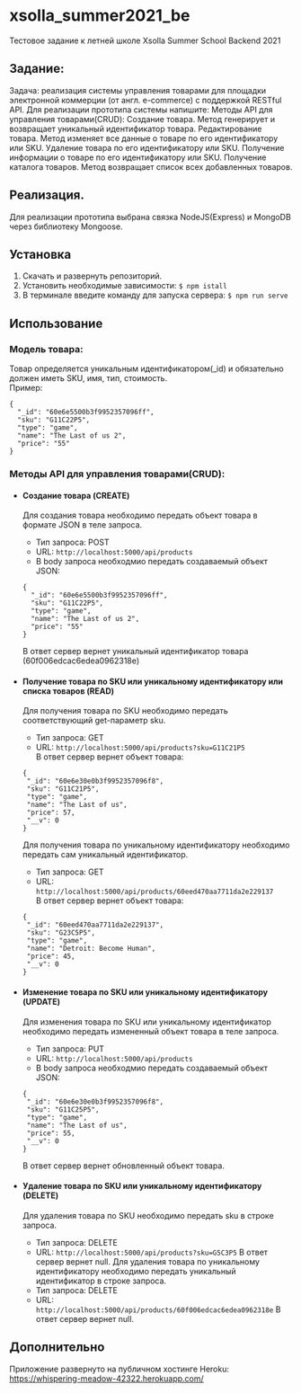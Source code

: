 # xsolla_summer2021_be
   Тестовое задание к летней школе Xsolla Summer School Backend 2021

## Задание:
   Задача: реализация системы управления товарами для площадки электронной коммерции (от англ. e-commerce) с поддержкой RESTful API.
   Для реализации прототипа системы напишите:
   Методы API для управления товарами(CRUD): 
   Создание товара. Метод генерирует и возвращает уникальный идентификатор товара.
   Редактирование товара. Метод изменяет все данные о товаре по его идентификатору или SKU.
   Удаление товара по его идентификатору или SKU.
   Получение информации о товаре по его идентификатору или SKU.
   Получение каталога товаров. Метод возвращает список всех добавленных товаров.

## Реализация.
   Для реализации прототипа выбрана связка NodeJS(Express) и MongoDB через библиотеку Mongoose.

## Установка
1. Скачать и развернуть репозиторий.
2. Установить необходимые зависимости:
    `$ npm istall`
3. В терминале введите команду для запуска сервера:
    `$ npm run serve`

## Использование
### Модель товара:
   Товар определяется уникальным идентификатором(_id) и обязательно должен иметь SKU, имя, тип, стоимость.  
Пример:
  ```
  {
    "_id": "60e6e5500b3f9952357096ff",
    "sku": "G11C22P5",
    "type": "game",
    "name": "The Last of us 2",
    "price": "55"
  }
  ```
### Методы API для управления товарами(CRUD): 
  * #### Создание товара (CREATE)
    Для создания товара необходимо передать объект товара в формате JSON в теле запроса.
    - Тип запроса: POST
    - URL: `http://localhost:5000/api/products`  
    - В body запроса необходмио передать  создаваемый объект JSON:  
    ```
    {
      "_id": "60e6e5500b3f9952357096ff",
      "sku": "G11C22P5",
      "type": "game",
      "name": "The Last of us 2",
      "price": "55"
    }
    ```
    В ответ сервер вернет уникальный идентификатор товара (60f006edcac6edea0962318e)
    
  * #### Получение товара по SKU или уникальному идентификатору или списка товаров (READ)  
    Для получения товара по SKU необходимо передать соответствующий get-параметр sku.
    - Тип запроса: GET
    - URL: `http://localhost:5000/api/products?sku=G11C21P5`  
    В ответ сервер вернет объект товара:
     ```
    {
      "_id": "60e6e30e0b3f9952357096f8",
      "sku": "G11C21P5",
      "type": "game",
      "name": "The Last of us",
      "price": 57,
      "__v": 0
    }
    ```
    Для получения товара по уникальному идентификатору необходимо передать сам уникальный идентификатор.
    - Тип запроса: GET
    - URL: `http://localhost:5000/api/products/60eed470aa7711da2e229137`  
    В ответ сервер вернет объект товара:
     ```
    {
      "_id": "60eed470aa7711da2e229137",
      "sku": "G23C5P5",
      "type": "game",
      "name": "Detroit: Become Human",
      "price": 45,
      "__v": 0
    }
    ```
  * #### Изменение товара по SKU или уникальному идентификатору (UPDATE)  
    Для изменения товара по SKU или уникальному идентификатор необходимо передать измененный объект товара в теле запроса.
    - Тип запроса: PUT
    - URL: `http://localhost:5000/api/products` 
    - В body запроса необходмио передать создаваемый объект JSON:  
     ```
    {
      "_id": "60e6e30e0b3f9952357096f8",
      "sku": "G11C25P5",
      "type": "game",
      "name": "The Last of us",
      "price": 55,
      "__v": 0
    }
    ```
    В ответ сервер вернет обновленный объект товара.
  * #### Удаление товара по SKU или уникальному идентификатору (DELETE)  
    Для удаления товара по SKU необходимо передать sku в строке запроса.
    - Тип запроса: DELETE
    - URL: `http://localhost:5000/api/products?sku=G5C3P5` 
    В ответ сервер вернет null.
    Для удаления товара по уникальному идентификатору необходимо передать уникальный идентификатор в строке запроса.
    - Тип запроса: DELETE
    - URL: `http://localhost:5000/api/products/60f006edcac6edea0962318e` 
    В ответ сервер вернет null.
    
## Дополнительно
   Приложение развернуто на публичном хостинге Heroku:
   https://whispering-meadow-42322.herokuapp.com/
